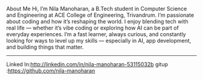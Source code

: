 About Me
Hi, I’m Nila Manoharan, a B.Tech student in Computer Science and Engineering at ACE College of Engineering, Trivandrum.
I’m passionate about coding and how it’s reshaping the world. I enjoy blending tech with real life — whether it’s vibe coding or exploring how AI can be part of everyday experiences.
I’m a fast learner, always curious, and constantly looking for ways to level up my skills — especially in AI, app development, and building things that matter.
________________________________________

Linked In:http://linkedin.com/in/nila-manoharan-53115032b
gitup :https://github.com/nila-manoharan